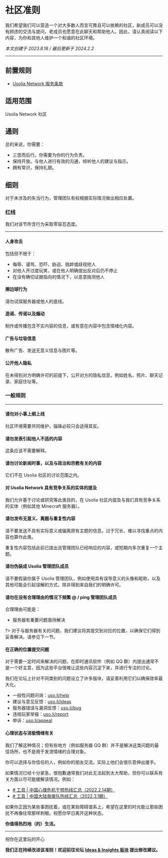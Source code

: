 # 社区准则

我们希望我们可以营造一个对大多数人而言可靠且可以依赖的社区，新成员可以没有顾虑的交流与提问，老成员也愿意在此聊天和帮助他人。因此，请认真阅读以下内容，为你和其他人维护一个和谐的社区环境。

*本文创建于 2023.8.18  /  最后更新于 2024.2.2*

----------

## 前置规则

- [ Usolia Network 服务条款](https://usolia.net/help/terms/)


## 适用范围

Usolia Network 社区


## 通则

总的来说，你需要：

- 三思而后行。你需要为你的行为负责。
- 保持开放。与他人进行有效的沟通，倾听他人的建议与指示。
- 拥有常识，保持礼貌。


## 细则

对于未涉及的失当行为，管理团队有权根据实际情况做出相应处置。


### 红线

我们对该节所含行为采取零容忍态度。


---

#### 人身攻击

包括但不限于：

- 侮辱、谩骂、恐吓、胁迫、挑衅或歧视他人
- 对他人开过度玩笑，或在他人明确提出反对后仍不停止
- 在没有确切证据指向的情况下，以恶意揣测他人


#### 擦边球行为

请勿试探服务器或他人的底线。


#### 造谣、传谣以及煽动

制作或传播包含不实内容的信息，或有意在内容中包含情绪化内容。


#### 广告与垃圾信息

散布广告、发送无意义信息与图片等。


#### 公开他人隐私

在未得到对方明确许可的前提下，公开对方的隐私信息，例如姓名、照片、聊天记录、家庭住址等。


### 一般规则

---

#### 请勿对小事上纲上线

社区环境需要共同维护，锱铢必较只会适得其反。


#### 请勿发表引起他人不适的内容

这条应该不需要解释。


#### 请勿讨论新闻时事，以及与政治和宗教有关的内容

它们不在 Usolia 社区的讨论范围之内。


#### 对 Usolia Network 具有竞争关系的实体的提及

我们允许基于讨论或研究等此类目的，在 Usolia 社区内提及与我们具有竞争关系的实体（例如其他 Minecraft 服务器）。


#### 请勿发布无意义、离题与重复性内容

请不要发送不具有实际意义或偏离原有主题的信息。过于冗长、难以寻找重点的内容也算作此类。

重复性内容包括此前已提出且管理团队已经响应的内容，或短期内多次重复一个主题。


#### 请勿伪装成 Usolia 管理团队成员

请不要假装你属于 Usolia 管理团队，例如使用具有误导意义的头像和昵称，以及其他可能会引起误解的方式，除非得到来自我们的明确许可。


#### 请勿在没有合理理由的情况下频繁 @ / ping 管理团队成员

合理理由可能是：

- 服务器有重要问题亟待解决

?> 对于与服务器有关的问题，我们建议将其提交到对应的位置，以确保它们得到妥善解决。请参见下一节。


#### 在正确的位置提交问题

对于需要一定时间来解决的问题，在即时通讯软件（例如 QQ 群）内提出通常不是一个好主意，因为这些平台很难让这些内容沉淀下来，并进行专注的讨论。

我们在论坛上针对不同类别的问题设立了许多版块，请妥善利用它们以确保效率最大化。

* 一般性问题问询：[uso.li/help](https://uso.li/help)
* 建议与意见反馈：[uso.li/ideas](https://uso.li/ideas)
* 服务器错误与漏洞反馈：[uso.li/bug](https://uso.li/bug)
* 违规玩家举报：[uso.li/report](https://uso.li/report)
* 申诉：[uso.li/appeal](https://uso.li/appeal)


#### 心理状态与消极情绪有关

我们了解这种情况；但有些地方（例如服务器 QQ 群）并不是解决这类问题的最佳场所，也不是用于发泄情绪的合理对象。

你可以选择与你信任的人，例如你的朋友交流。实际上他们会很乐意伸出援手。

如果情况已经十分紧急，很抱歉通常我们对此无法起到太大帮助，但你可以联系有关方面以尽可能缓解该情况。例如：

- [# 工具 | 中国心理危机干预热线汇总（2022.2.14期）](https://mp.weixin.qq.com/s/pRYTYnuvUvlJNNn-bVagcQ)
- [# 工具 | 中国大陆救援队热线汇总（2022.3.1期）](https://mp.weixin.qq.com/s/QRsNjZ7pIslUYPF67PVeNg)

如果你正因为某些事困扰着，或在某些障碍谱系上，希望在这里的时光能让那些困扰不再像往常那样刺眼。祝愿你早日离开这种状态。

**你值得热烈地（的）生活。**


---

祝你在这里玩的开心


**我们正在持续改进该准则！欢迎前往论坛 [Ideas & Insights 板块](https://usolia.net/forums/7/) 提出修改建议。**